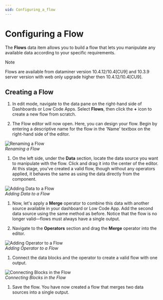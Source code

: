 ```yaml
---
uid: Configuring_a_flow
---
```


# Configuring a Flow

The **Flows** data item allows you to build a flow that lets you manipulate any available data according to your specific requirements.

  > [!NOTE]  
  > Flows are available from dataminer version 10.4.12/10.4[CU9] and 10.3.9 server version with web only upgrade higher then 10.4.12/10.4[CU9]. 

## Creating a Flow

1. In edit mode, navigate to the data pane on the right-hand side of Dashboards or Low Code Apps. Select **Flows**, then click the **+** icon to create a new flow from scratch.

1. The Flow editor will now open. Here, you can design your flow. Begin by entering a descriptive name for the flow in the 'Name' textbox on the right-hand side of the editor.

![Renaming a Flow](~/user-guide/images/Flow_Rename.png)<br>
*Renaming a Flow*

1. On the left side, under the **Data** section, locate the data source you want to manipulate with the flow. Click and drag it into the center of the editor. At this stage, you've created a valid flow, though without any operators applied, it behaves the same as using the data directly from the component.

![Adding Data to a Flow](~/user-guide/images/Flow_Add_Data.gif)<br>
*Adding Data to a Flow*

1. Now, let's apply a **Merge** operator to combine this data with another source available in your dashboard or Low Code App. Add the second data source using the same method as before. Notice that the flow is no longer valid—flows must always have a single output.

1. Navigate to the **Operators** section and drag the **Merge** operator into the editor.

![Adding Operator to a Flow](~/user-guide/images/Flow_Add_Operator.gif)<br>
*Adding Operator to a Flow*

1. Connect the data blocks and the operator to create a valid flow with one output.

![Connecting Blocks in the Flow](~/user-guide/images/Flow_Connecting_Blocks.gif)<br>
*Connecting Blocks in the Flow*

1. Save the flow. You have now created a flow that merges two data sources into a single output.
